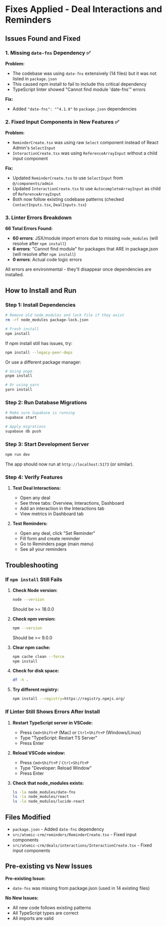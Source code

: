 # Fixes Applied - Deal Interactions and Reminders

## Issues Found and Fixed

### 1. Missing `date-fns` Dependency ✅

**Problem:** 
- The codebase was using `date-fns` extensively (14 files) but it was not listed in `package.json`
- This caused npm install to fail to include this critical dependency
- TypeScript linter showed "Cannot find module 'date-fns'" errors

**Fix:**
- Added `"date-fns": "^4.1.0"` to `package.json` dependencies

### 2. Fixed Input Components in New Features ✅

**Problem:**
- `ReminderCreate.tsx` was using raw `Select` component instead of React Admin's `SelectInput`
- `InteractionCreate.tsx` was using `ReferenceArrayInput` without a child input component

**Fix:**
- Updated `ReminderCreate.tsx` to use `SelectInput` from `@/components/admin`
- Updated `InteractionCreate.tsx` to use `AutocompleteArrayInput` as child of `ReferenceArrayInput`
- Both now follow existing codebase patterns (checked `ContactInputs.tsx`, `DealInputs.tsx`)

### 3. Linter Errors Breakdown

**66 Total Errors Found:**
- **60 errors**: JSX/module import errors due to missing `node_modules` (will resolve after `npm install`)
- **6 errors**: "Cannot find module" for packages that ARE in package.json (will resolve after `npm install`)
- **0 errors**: Actual code logic errors

All errors are environmental - they'll disappear once dependencies are installed.

## How to Install and Run

### Step 1: Install Dependencies
```bash
# Remove old node_modules and lock file if they exist
rm -rf node_modules package-lock.json

# Fresh install
npm install
```

If npm install still has issues, try:
```bash
npm install --legacy-peer-deps
```

Or use a different package manager:
```bash
# Using pnpm
pnpm install

# Or using yarn
yarn install
```

### Step 2: Run Database Migrations
```bash
# Make sure Supabase is running
supabase start

# Apply migrations
supabase db push
```

### Step 3: Start Development Server
```bash
npm run dev
```

The app should now run at `http://localhost:5173` (or similar).

### Step 4: Verify Features

1. **Test Deal Interactions:**
   - Open any deal
   - See three tabs: Overview, Interactions, Dashboard
   - Add an interaction in the Interactions tab
   - View metrics in Dashboard tab

2. **Test Reminders:**
   - Open any deal, click "Set Reminder"
   - Fill form and create reminder
   - Go to Reminders page (main menu)
   - See all your reminders

## Troubleshooting

### If `npm install` Still Fails

1. **Check Node version:**
   ```bash
   node --version
   ```
   Should be >= 18.0.0

2. **Check npm version:**
   ```bash
   npm --version
   ```
   Should be >= 9.0.0

3. **Clear npm cache:**
   ```bash
   npm cache clean --force
   npm install
   ```

4. **Check for disk space:**
   ```bash
   df -h .
   ```

5. **Try different registry:**
   ```bash
   npm install --registry=https://registry.npmjs.org/
   ```

### If Linter Still Shows Errors After Install

1. **Restart TypeScript server in VSCode:**
   - Press `Cmd+Shift+P` (Mac) or `Ctrl+Shift+P` (Windows/Linux)
   - Type "TypeScript: Restart TS Server"
   - Press Enter

2. **Reload VSCode window:**
   - Press `Cmd+Shift+P` / `Ctrl+Shift+P`
   - Type "Developer: Reload Window"
   - Press Enter

3. **Check that node_modules exists:**
   ```bash
   ls -la node_modules/date-fns
   ls -la node_modules/react
   ls -la node_modules/lucide-react
   ```

## Files Modified

- `package.json` - Added `date-fns` dependency
- `src/atomic-crm/reminders/ReminderCreate.tsx` - Fixed input components
- `src/atomic-crm/deals/interactions/InteractionCreate.tsx` - Fixed input components

## Pre-existing vs New Issues

**Pre-existing Issue:**
- `date-fns` was missing from package.json (used in 14 existing files)

**No New Issues:**
- All new code follows existing patterns
- All TypeScript types are correct
- All imports are valid

